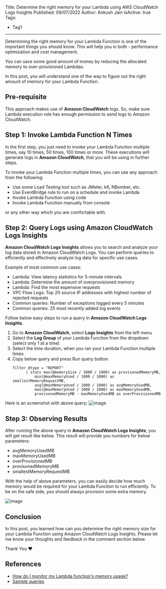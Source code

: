 Title: Determine the right memory for your Lambda using AWS CloudWatch Logs Insights
Published: 09/07/2022
Author: Ankush Jain
IsActive: true
Tags:
  - Tag1
---
Determining the right memory for your Lambda Function is one of the important things you should know. This will help you in both - performance optimization and cost management.

You can save some good amount of money by reducing the allocated memory to over-provisioned Lambdas.

In this post, you will understand one of the way to figure out the right amount of memory for your Lambda Function.

## Pre-requisite

This approach makes use of **Amazon CloudWatch** logs. So, make sure Lambda execution role has enough permission to send logs to Amazon CloudWatch.

## Step 1: Invoke Lambda Function N Times

In the first step, you just need to invoke your Lambda Function multiple times, say 10 times, 50 times, 100 times or more. These executions will generate logs in **Amazon CloudWatch**, that you will be using in further steps.

To invoke your Lambda Function multiple times, you can use any approach from the following:
*   Use some Load Testing tool such as JMeter, k6, NBomber, etc.
*   Use EventBridge rule to run on a schedule and invoke Lambda
*   Invoke Lambda Function using code
*   Invoke Lambda Function manually from console

or any other way which you are comfortable with.

## Step 2: Query Logs using Amazon CloudWatch Logs Insights

**Amazon CloudWatch Logs Insights** allows you to search and analyze your log data stored in Amazon CloudWatch Logs. You can perform queries to efficiently and effectively analyze log data for specific use cases.

Example of most common use cases:
*   Lambda: View latency statistics for 5-minute intervals
*   Lambda: Determine the amount of overprovisioned memory
*   Lambda: Find the most expensive requests
*   VPC Flow Logs: Top 20 source IP addresses with highest number of rejected requests
*   Common queries: Number of exceptions logged every 5 minutes
*   Common queries: 25 most recently added log events



Follow below easy steps to run a query in **Amazon CloudWatch Logs Insights**.
1.  Go to **Amazon CloudWatch**, select **Logs Insights** from the left menu
2.  Select the **Log Group** of your Lambda Function from the dropdown (select only 1 at a time)
3.  Select the time duration, when you ran your Lambda Function multiple times
4.  Copy below query and press Run query button.
    ```markup
    filter @type = "REPORT"
          | stats max(@memorySize / 1000 / 1000) as provisonedMemoryMB,
              min(@maxMemoryUsed / 1000 / 1000) as smallestMemoryRequestMB,
              avg(@maxMemoryUsed / 1000 / 1000) as avgMemoryUsedMB,
              max(@maxMemoryUsed / 1000 / 1000) as maxMemoryUsedMB,
              provisonedMemoryMB - maxMemoryUsedMB as overProvisionedMB
    ```

Here is an screenshot with above query: ![image](https://user-images.githubusercontent.com/13661966/178106632-27a9c55c-df2a-435f-9e31-ab9cfdb56f2a.png)

## Step 3: Observing Results

After running the above query in **Amazon CloudWatch Logs Insights**, you will get result like below. This result will provide you numbers for below parameters:
*   avgMemoryUsedMB	
*   maxMemoryUsedMB	
*   overProvisionedMB	
*   provisonedMemoryMB	
*   smallestMemoryRequestMB	

With the help of above parameters, you can easily decide how much memory would be required for your Lambda Function to run efficiently. To be on the safe side, you should always provision some extra memory. 

![image](https://user-images.githubusercontent.com/13661966/178106675-a8584bda-befe-4d34-bd8f-5d369faabdb5.png)

## Conclusion
In this post, you learned how can you determine the right memory size for your Lambda Function using Amazon CloudWatch Logs Insights. Please let me know your thoughts and feedback in the comment section below.

Thank You ❤️

## References
*   [How do I monitor my Lambda function's memory usage?](https://aws.amazon.com/premiumsupport/knowledge-center/lambda-function-memory-usage-monitoring/)
*   [Sample queries](https://docs.aws.amazon.com/AmazonCloudWatch/latest/logs/CWL_QuerySyntax-examples.html)


                
